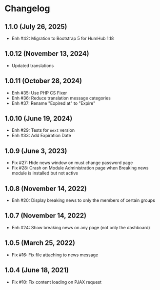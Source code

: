 Changelog
=========

1.1.0 (July 26, 2025)
---------------------
- Enh #42: Migration to Bootstrap 5 for HumHub 1.18


1.0.12 (November 13, 2024)
-------------------------
- Updated translations

1.0.11 (October 28, 2024)
-------------------------
- Enh #35: Use PHP CS Fixer
- Enh #36: Reduce translation message categories
- Enh #37: Rename "Expired at" to "Expire"

1.0.10 (June 19, 2024)
----------------------
- Enh #29: Tests for `next` version
- Enh #33: Add Expiration Date

1.0.9 (June 3, 2023)
--------------------
- Fix #27: Hide news window on must change password page
- Fix #28: Crash on Module Administration page when Breaking news module is installed but not active

1.0.8 (November 14, 2022)
-------------------------
- Enh #20: Display breaking news to only the members of certain groups


1.0.7 (November 14, 2022)
-------------------------
- Enh #24: Show breaking news on any page (not only the dashboard)


1.0.5 (March 25, 2022)
----------------------
- Fix #16: Fix file attaching to news message


1.0.4 (June 18, 2021)
---------------------
- Fix #10: Fix content loading on PJAX request
